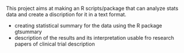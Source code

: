 This project aims at making an R scripts/package that can analyze stats data and create a discription for it in a text format.
* creating statistical summary for the data using the R package gtsummary
* description of the results and its interpretation usable fro research papers of clinical trial description
